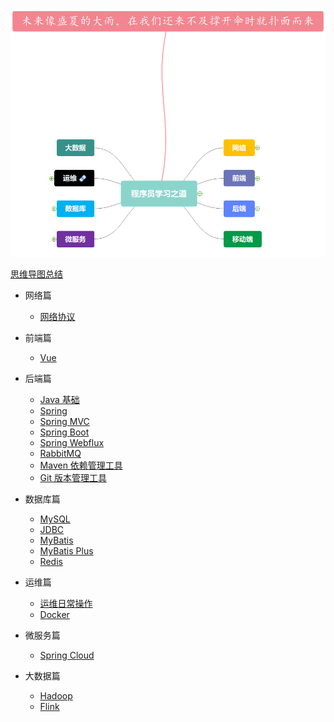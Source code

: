 ![image-20231029202411062](README/image-20231029202411062.png)

[思维导图总结](R~U~N.emmx)

- 网络篇
  - [网络协议](Network/network-protocol.md)
- 前端篇
  - [Vue](Vue/vue.md)

- 后端篇
  - [Java 基础](Java/java.md)
  - [Spring](Spring/spring.md)
  - [Spring MVC](Spring/Spring-mvc.md)
  - [Spring Boot](Spring/spring-boot.md)
  - [Spring Webflux](Spring/spring-webflux.md)
  - [RabbitMQ](MessageQueue/rabbitmq.md)
  - [Maven 依赖管理工具](Tools/maven.md)
  - [Git 版本管理工具](Tools/git.md)
- 数据库篇
  - [MySQL](RelationalDatabase/mysql.md)
  - [JDBC](RelationalDatabase/jdbc.md)
  - [MyBatis](RelationalDatabase/mybatis.md)
  - [MyBatis Plus](RelationalDatabase/mybatis-plus.md)
  - [Redis](NoSQL/redis.md)

- 运维篇
  - [运维日常操作](Deploy/deploy.md)
  - [Docker](Tools/docker.md)

- 微服务篇
  - [Spring Cloud](Spring/spring-cloud.md)

- 大数据篇
  - [Hadoop](BigData/hadoop.md)
  - [Flink](BigData/flink.md)





